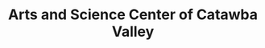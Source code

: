---
layout: repo
title: "Arts and Science Center of Catawba Valley"
id: 4930
permalink: repos/4930/
---